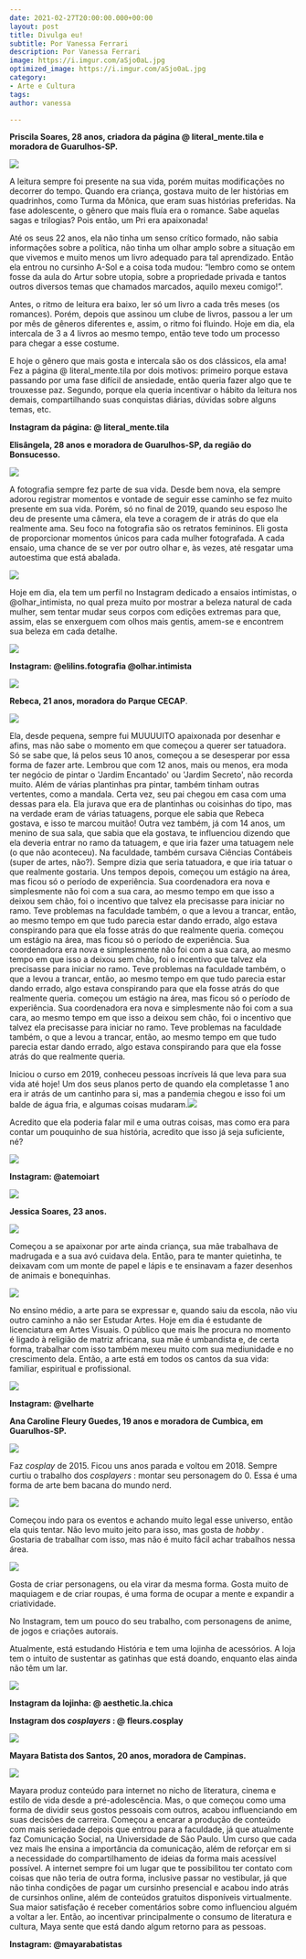 ```yaml
---
date: 2021-02-27T20:00:00.000+00:00
layout: post
title: Divulga eu!
subtitle: Por Vanessa Ferrari
description: Por Vanessa Ferrari
image: https://i.imgur.com/aSjo0aL.jpg
optimized_image: https://i.imgur.com/aSjo0aL.jpg
category:
- Arte e Cultura
tags: 
author: vanessa

---
```

**Priscila Soares, 28 anos, criadora da página @ literal_mente.tila e moradora de Guarulhos-SP.**

![](https://i.imgur.com/zz7Pju9.png)

A leitura sempre foi presente na sua vida, porém muitas modificações no decorrer do tempo. Quando era criança, gostava muito de ler histórias em quadrinhos, como Turma da Mônica, que eram suas histórias preferidas. Na fase adolescente, o gênero que mais fluía era o romance. Sabe aquelas sagas e trilogias? Pois então, um Pri era apaixonada!

Até os seus 22 anos, ela não tinha um senso crítico formado, não sabia informações sobre a política, não tinha um olhar amplo sobre a situação em que vivemos e muito menos um livro adequado para tal aprendizado. Então ela entrou no cursinho A-Sol e a coisa toda mudou: “lembro como se ontem fosse da aula do Artur sobre utopia, sobre a propriedade privada e tantos outros diversos temas que chamados marcados, aquilo mexeu comigo!”.

Antes, o ritmo de leitura era baixo, ler só um livro a cada três meses (os romances). Porém, depois que assinou um clube de livros, passou a ler um por mês de gêneros diferentes e, assim, o ritmo foi fluindo. Hoje em dia, ela intercala de 3 a 4 livros ao mesmo tempo, então teve todo um processo para chegar a esse costume.

E hoje o gênero que mais gosta e intercala são os dos clássicos, ela ama! Fez a página @ literal_mente.tila por dois motivos: primeiro porque estava passando por uma fase difícil de ansiedade, então queria fazer algo que te trouxesse paz. Segundo, porque ela queria incentivar o hábito da leitura nos demais, compartilhando suas conquistas diárias, dúvidas sobre alguns temas, etc.

**Instagram da página: @ literal_mente.tila**

**Elisângela, 28 anos e moradora de Guarulhos-SP, da região do Bonsucesso.**

![](https://i.imgur.com/X0kC751.png)

A fotografia sempre fez parte de sua vida. Desde bem nova, ela sempre adorou registrar momentos e vontade de seguir esse caminho se fez muito presente em sua vida. Porém, só no final de 2019, quando seu esposo lhe deu de presente uma câmera, ela teve a coragem de ir atrás do que ela realmente ama. Seu foco na fotografia são os retratos femininos. Eli gosta de proporcionar momentos únicos para cada mulher fotografada. A cada ensaio, uma chance de se ver por outro olhar e, às vezes, até resgatar uma autoestima que está abalada.

![](https://i.imgur.com/ryzDrhD.jpg)

Hoje em dia, ela tem um perfil no Instagram dedicado a ensaios intimistas, o @olhar_intimista, no qual preza muito por mostrar a beleza natural de cada mulher, sem tentar mudar seus corpos com edições extremas para que, assim, elas se enxerguem com olhos mais gentis, amem-se e encontrem sua beleza em cada detalhe.

![](https://i.imgur.com/z5hBZrU.png)

**Instagram: @elilins.fotografia @olhar.intimista**

![](https://i.imgur.com/FucfQtr.png)

**Rebeca, 21 anos, moradora do Parque CECAP**.

![](https://i.imgur.com/BsNrhGF.jpg)

Ela, desde pequena, sempre fui MUUUUITO apaixonada por desenhar e afins, mas não sabe o momento em que começou a querer ser tatuadora. Só se sabe que, lá pelos seus 10 anos, começou a se desesperar por essa forma de fazer arte. Lembrou que com 12 anos, mais ou menos, era moda ter negócio de pintar o 'Jardim Encantado' ou 'Jardim Secreto', não recorda muito. Além de várias plantinhas pra pintar, também tinham outras vertentes, como a mandala. Certa vez, seu pai chegou em casa com uma dessas para ela. Ela jurava que era de plantinhas ou coisinhas do tipo, mas na verdade eram de várias tatuagens, porque ele sabia que Rebeca gostava, e isso te marcou muitão! Outra vez também, já com 14 anos, um menino de sua sala, que sabia que ela gostava, te influenciou dizendo que ela deveria entrar no ramo da tatuagem, e que iria fazer uma tatuagem nele (o que não aconteceu). Na faculdade, também cursava Ciências Contábeis (super de artes, não?). Sempre dizia que seria tatuadora, e que iria tatuar o que realmente gostaria. Uns tempos depois, começou um estágio na área, mas ficou só o período de experiência. Sua coordenadora era nova e simplesmente não foi com a sua cara, ao mesmo tempo em que isso a deixou sem chão, foi o incentivo que talvez ela precisasse para iniciar no ramo. Teve problemas na faculdade também, o que a levou a trancar, então, ao mesmo tempo em que tudo parecia estar dando errado, algo estava conspirando para que ela fosse atrás do que realmente queria. começou um estágio na área, mas ficou só o período de experiência. Sua coordenadora era nova e simplesmente não foi com a sua cara, ao mesmo tempo em que isso a deixou sem chão, foi o incentivo que talvez ela precisasse para iniciar no ramo. Teve problemas na faculdade também, o que a levou a trancar, então, ao mesmo tempo em que tudo parecia estar dando errado, algo estava conspirando para que ela fosse atrás do que realmente queria. começou um estágio na área, mas ficou só o período de experiência. Sua coordenadora era nova e simplesmente não foi com a sua cara, ao mesmo tempo em que isso a deixou sem chão, foi o incentivo que talvez ela precisasse para iniciar no ramo. Teve problemas na faculdade também, o que a levou a trancar, então, ao mesmo tempo em que tudo parecia estar dando errado, algo estava conspirando para que ela fosse atrás do que realmente queria.

Iniciou o curso em 2019, conheceu pessoas incríveis lá que leva para sua vida até hoje! Um dos seus planos perto de quando ela completasse 1 ano era ir atrás de um cantinho para si, mas a pandemia chegou e isso foi um balde de água fria, e algumas coisas mudaram.![](https://i.imgur.com/kLnM5t2.jpg)

Acredito que ela poderia falar mil e uma outras coisas, mas como era para contar um pouquinho de sua história, acredito que isso já seja suficiente, né?

![](https://i.imgur.com/eKgyQfe.jpg)

**Instagram: @atemoiart**

![](https://i.imgur.com/RZ20DiF.jpg)

**Jessica Soares, 23 anos.**

![](https://i.imgur.com/IrCkk7F.png)

Começou a se apaixonar por arte ainda criança, sua mãe trabalhava de madrugada e a sua avó cuidava dela. Então, para te manter quietinha, te deixavam com um monte de papel e lápis e te ensinavam a fazer desenhos de animais e bonequinhas.

![](https://i.imgur.com/nxIC4pH.jpg)

No ensino médio, a arte para se expressar e, quando saiu da escola, não viu outro caminho a não ser Estudar Artes. Hoje em dia é estudante de licenciatura em Artes Visuais. O público que mais lhe procura no momento é ligado à religião de matriz africana, sua mãe é umbandista e, de certa forma, trabalhar com isso também mexeu muito com sua mediunidade e no crescimento dela. Então, a arte está em todos os cantos da sua vida: familiar, espiritual e profissional.

![](https://i.imgur.com/dQRoLCJ.jpg)

**Instagram: @velharte**

**Ana Caroline Fleury Guedes, 19 anos e moradora de Cumbica, em Guarulhos-SP.**

![](https://i.imgur.com/MDwaZmr.jpg)

Faz _cosplay_ de 2015. Ficou uns anos parada e voltou em 2018. Sempre curtiu o trabalho dos _cosplayers_ : montar seu personagem do 0. Essa é uma forma de arte bem bacana do mundo nerd.

![](https://i.imgur.com/Jn4gUBI.jpg)

Começou indo para os eventos e achando muito legal esse universo, então ela quis tentar. Não levo muito jeito para isso, mas gosta de _hobby_ . Gostaria de trabalhar com isso, mas não é muito fácil achar trabalhos nessa área.

![](https://i.imgur.com/pQOMMDK.jpg)

Gosta de criar personagens, ou ela virar da mesma forma. Gosta muito de maquiagem e de criar roupas, é uma forma de ocupar a mente e expandir a criatividade.

No Instagram, tem um pouco do seu trabalho, com personagens de anime, de jogos e criações autorais.

Atualmente, está estudando História e tem uma lojinha de acessórios. A loja tem o intuito de sustentar as gatinhas que está doando, enquanto elas ainda não têm um lar.

![](https://i.imgur.com/q3kcwy5.jpg)

**Instagram da lojinha: @ aesthetic.la.chica**

**Instagram dos _cosplayers_ : @ fleurs.cosplay**

![](https://i.imgur.com/vCiiG6x.jpg)

**Mayara Batista dos Santos, 20 anos, moradora de Campinas.**

![](https://i.imgur.com/cAlsFMm.png)

Mayara produz conteúdo para internet no nicho de literatura, cinema e estilo de vida desde a pré-adolescência. Mas, o que começou como uma forma de dividir seus gostos pessoais com outros, acabou influenciando em suas decisões de carreira. Começou a encarar a produção de conteúdo com mais seriedade depois que entrou para a faculdade, já que atualmente faz Comunicação Social, na Universidade de São Paulo. Um curso que cada vez mais lhe ensina a importância da comunicação, além de reforçar em si a necessidade do compartilhamento de ideias da forma mais acessível possível. A internet sempre foi um lugar que te possibilitou ter contato com coisas que não teria de outra forma, inclusive passar no vestibular, já que não tinha condições de pagar um cursinho presencial e acabou indo atrás de cursinhos online, além de conteúdos gratuitos disponíveis virtualmente. Sua maior satisfação é receber comentários sobre como influenciou alguém a voltar a ler. Então, ao incentivar principalmente o consumo de literatura e cultura, Maya sente que está dando algum retorno para as pessoas.

**Instagram: @mayarabatistas**